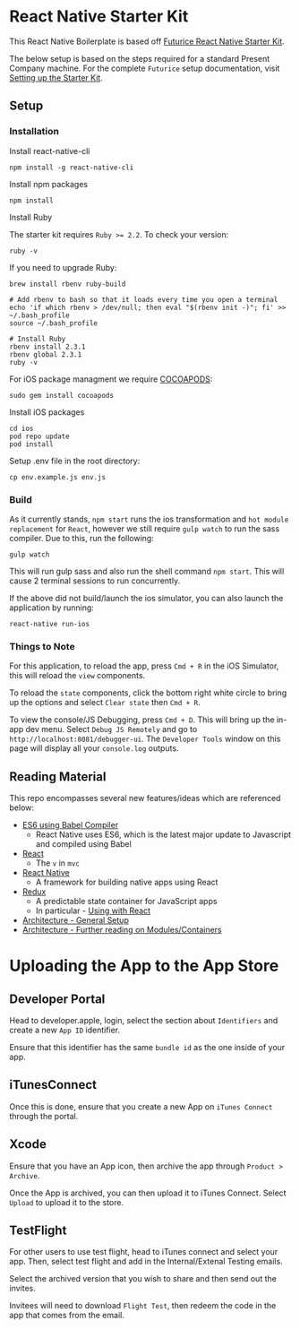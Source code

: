 
React Native Starter Kit
===

This React Native Boilerplate is based off [Futurice React Native Starter Kit](https://github.com/futurice/pepperoni-app-kit).

The below setup is based on the steps required for a standard Present Company machine. For the complete `Futurice` setup documentation, visit [Setting up the Starter Kit](https://github.com/presentcompany/pepperoni-app-kit/blob/master/docs/SETUP.md).

## Setup

### Installation

Install react-native-cli

```
npm install -g react-native-cli
```

Install npm packages

```
npm install
```

Install Ruby

The starter kit requires `Ruby >= 2.2`. To check your version:

```
ruby -v
```

If you need to upgrade Ruby:

```
brew install rbenv ruby-build

# Add rbenv to bash so that it loads every time you open a terminal
echo 'if which rbenv > /dev/null; then eval "$(rbenv init -)"; fi' >> ~/.bash_profile
source ~/.bash_profile

# Install Ruby
rbenv install 2.3.1
rbenv global 2.3.1
ruby -v
```

For iOS package managment we require [COCOAPODS](https://cocoapods.org/):

```
sudo gem install cocoapods
```

Install iOS packages

```
cd ios
pod repo update
pod install
```

Setup .env file in the root directory:

```
cp env.example.js env.js
```

### Build

As it currently stands, `npm start` runs the ios transformation and `hot module replacement` for `React`, however we still require `gulp watch` to run the sass compiler. Due to this, run the following:

```
gulp watch
```

This will run gulp sass and also run the shell command `npm start`. This will cause 2 terminal sessions to run concurrently.

If the above did not build/launch the ios simulator, you can also launch the application by running:

```
react-native run-ios
```

### Things to Note

For this application, to reload the app, press `Cmd + R` in the iOS Simulator, this will reload the `view` components.

To reload the `state` components, click the bottom right white circle to bring up the options and select `Clear state` then `Cmd + R`.

To view the console/JS Debugging, press `Cmd + D`. This will bring up the in-app dev menu. Select `Debug JS Remotely` and go to `http://localhost:8081/debugger-ui`. The `Developer Tools` window on this page will display all your `console.log` outputs.

## Reading Material

This repo encompasses several new features/ideas which are referenced below:

* [ES6 using Babel Compiler](https://babeljs.io/docs/learn-es2015/)
  * React Native uses ES6, which is the latest major update to Javascript and compiled using Babel
* [React](https://facebook.github.io/react/docs/tutorial.html)
	* The `v` in `mvc`
* [React Native](https://facebook.github.io/react-native/docs/tutorial.html)
  * A framework for building native apps using React
* [Redux](http://redux.js.org/)
  * A predictable state container for JavaScript apps
  * In particular - [Using with React](http://redux.js.org/docs/basics/UsageWithReact.html)
* [Architecture - General Setup](https://github.com/futurice/pepperoni-app-kit/blob/master/docs/ARCHITECTURE.md)
* [Architecture - Further reading on Modules/Containers](https://medium.com/@dan_abramov/smart-and-dumb-components-7ca2f9a7c7d0#.jiyrz5bc1)

# Uploading the App to the App Store

## Developer Portal

Head to developer.apple, login, select the section about `Identifiers` and create a new `App ID` identifier.

Ensure that this identifier has the same `bundle id` as the one inside of your app. 

## iTunesConnect

Once this is done, ensure that you create a new App on `iTunes Connect` through the portal.

## Xcode

Ensure that you have an App icon, then archive the app through `Product > Archive`.

Once the App is archived, you can then upload it to iTunes Connect. Select `Upload` to upload it to the store.

## TestFlight

For other users to use test flight, head to iTunes connect and select your app. Then, select test flight and add in the Internal/Extenal Testing emails.

Select the archived version that you wish to share and then send out the invites.

Invitees will need to download `Flight Test`, then redeem the code in the app that comes from the email.

